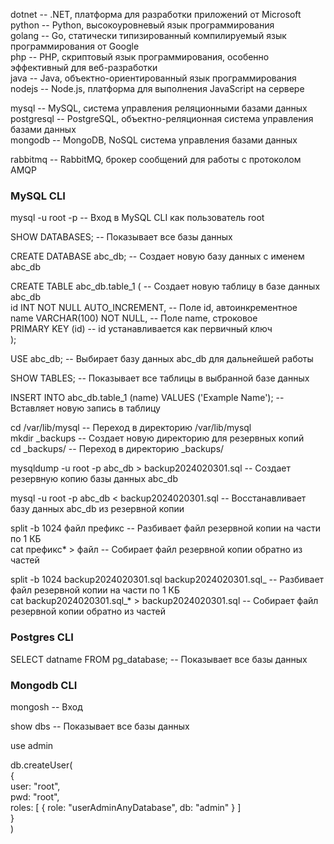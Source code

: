 dotnet  -- .NET, платформа для разработки приложений от Microsoft  
python  -- Python, высокоуровневый язык программирования  
golang  -- Go, статически типизированный компилируемый язык программирования от Google  
php  -- PHP, скриптовый язык программирования, особенно эффективный для веб-разработки  
java  -- Java, объектно-ориентированный язык программирования  
nodejs  -- Node.js, платформа для выполнения JavaScript на сервере  
    
mysql  -- MySQL, система управления реляционными базами данных  
postgresql  -- PostgreSQL, объектно-реляционная система управления базами данных  
mongodb  -- MongoDB, NoSQL система управления базами данных  
    
rabbitmq  -- RabbitMQ, брокер сообщений для работы с протоколом AMQP  
  
<!---------------------------------------------------->

### MySQL CLI
  
mysql -u root -p  -- Вход в MySQL CLI как пользователь root  
  
SHOW DATABASES;  -- Показывает все базы данных  
  
CREATE DATABASE abc_db;  -- Создает новую базу данных с именем abc_db  
  
CREATE TABLE abc_db.table_1 (  -- Создает новую таблицу в базе данных abc_db  
    id INT NOT NULL AUTO_INCREMENT,  -- Поле id, автоинкрементное  
    name VARCHAR(100) NOT NULL,  -- Поле name, строковое  
    PRIMARY KEY (id)  -- id устанавливается как первичный ключ  
);  
  
USE abc_db;  -- Выбирает базу данных abc_db для дальнейшей работы  
  
SHOW TABLES;  -- Показывает все таблицы в выбранной базе данных  
  
INSERT INTO abc_db.table_1 (name) VALUES ('Example Name');  -- Вставляет новую запись в таблицу  
  
cd /var/lib/mysql  -- Переход в директорию /var/lib/mysql  
mkdir _backups  -- Создает новую директорию для резервных копий  
cd _backups/  -- Переход в директорию _backups/  
  
mysqldump -u root -p abc_db > backup2024020301.sql  -- Создает резервную копию базы данных abc_db  
  
mysql -u root -p abc_db < backup2024020301.sql  -- Восстанавливает базу данных abc_db из резервной копии  
  
split -b 1024 файл префикс  -- Разбивает файл резервной копии на части по 1 КБ  
cat префикс* > файл  -- Собирает файл резервной копии обратно из частей  
  
split -b 1024 backup2024020301.sql backup2024020301.sql_  -- Разбивает файл резервной копии на части по 1 КБ  
cat backup2024020301.sql_* > backup2024020301.sql  -- Собирает файл резервной копии обратно из частей  


### Postgres CLI

SELECT datname FROM pg_database; -- Показывает все базы данных  


### Mongodb CLI

mongosh -- Вход  

show dbs -- Показывает все базы данных  

use admin  

db.createUser(  
  {  
    user: "root",  
    pwd: "root",  
    roles: [ { role: "userAdminAnyDatabase", db: "admin" } ]  
  }  
)  